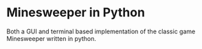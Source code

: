 # Minesweeper in Python
Both a GUI and terminal based implementation of the classic game Minesweeper written in python.
